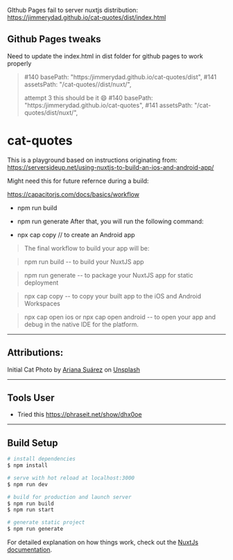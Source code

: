 GIthub Pages fail to server nuxtjs distribution: https://jimmerydad.github.io/cat-quotes/dist/index.html

## Github Pages tweaks
Need to update the index.html in dist folder for github pages to work properly
> #140   basePath: "https:/jimmerydad.github.io/cat-quotes/dist",
> #141      assetsPath: "/cat-quotes//dist/nuxt/",
>
> attempt 3 this should be it 😄
> #140  basePath: "https:/jimmerydad.github.io/cat-quotes",
 > #141        assetsPath: "/cat-quotes/dist/nuxt/",

# cat-quotes

This is a playground based on instructions originating from: https://serversideup.net/using-nuxtjs-to-build-an-ios-and-android-app/

Might need this for future refernce during a build:

https://capacitorjs.com/docs/basics/workflow

- npm run build
- npm run generate
  After that, you will run the following command:

- npx cap copy // to create an Android app

> The final workflow to build your app will be:

> npm run build -- to build your NuxtJS app

> npm run generate -- to package your NuxtJS app for static deployment

> npx cap copy -- to copy your built app to the iOS and Android Workspaces

> npx cap open ios or npx cap open android -- to open your app and debug in the native IDE for the platform.

---

## Attributions:

Initial Cat Photo by <a href="https://unsplash.com/@arianassphotography?utm_source=unsplash&utm_medium=referral&utm_content=creditCopyText">Ariana Suárez</a> on <a href="https://unsplash.com/s/photos/surprised-cat?utm_source=unsplash&utm_medium=referral&utm_content=creditCopyText">Unsplash</a>

---

## Tools User

- Tried this https://phraseit.net/show/dhx0oe

---

## Build Setup

```bash
# install dependencies
$ npm install

# serve with hot reload at localhost:3000
$ npm run dev

# build for production and launch server
$ npm run build
$ npm run start

# generate static project
$ npm run generate
```

For detailed explanation on how things work, check out the [NuxtJs documentation](https://nuxtjs.org).
